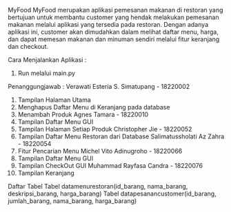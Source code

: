 MyFood
MyFood merupakan aplikasi pemesanan makanan di restoran yang bertujuan untuk membantu customer yang hendak melakukan pemesanan makanan melalui aplikasi yang tersedia pada restoran. Dengan adanya aplikasi ini, customer akan dimudahkan dalam melihat daftar menu, harga, dan dapat memesan makanan dan minuman sendiri melalui fitur keranjang dan checkout. 

Cara Menjalankan Aplikasi :
1. Run melalui main.py


Penanggungjawab :
Verawati Esteria S. Simatupang - 18220002	
1. Tampilan Halaman Utama
2. Menghapus Daftar Menu di Keranjang pada database
3. Menambah Produk
Agnes Tamara - 18220010
1. Tampilan Daftar Menu GUI
2. Tampilan Halaman Setiap Produk
Christopher Jie - 18220052
1. Tampilan Daftar Menu Restoran dari Database
Salimatussholati Az Zahra - 18220054
1. Fitur Pencarian Menu
Michel Vito Adinugroho - 18220066
1. Tampilan Daftar Menu GUI
2. Tampilan CheckOut GUI
Muhammad Rayfasa Candra - 18220076
1. Tampilan Keranjang

Daftar Tabel
Tabel datamenurestoran(id_barang, nama_barang, deskripsi_barang, harga_barang)
Tabel datapesanancustomer(id_barang, jumlah_barang, nama_barang, harga_barang)
